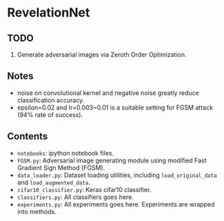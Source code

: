 # RevelationNet

## TODO
1. Generate adversarial images via Zeroth Order Optimization. 

## Notes
- noise on convolutional kernel and negative noise greatly reduce classification accuracy.
- epsilon=0.02 and lr=0.003~0.01 is a suitable setting for FGSM attack (94% rate of success).

## Contents
- `notebooks`: ipython notebook files.
- `FGSM.py`: Adversarial image generating module using modified Fast Gradient Sign Method (FGSM).
- `data_loader.py`: Dataset loading utilities, including `load_original_data` and `load_augmented_data`.
- `cifar10_classifier.py`: Keras cifar10 classifier.
- `classifiers.py`: All classifiers goes here.
- `experiments.py`: All experiments goes here. Experiments are wrapped into methods.
